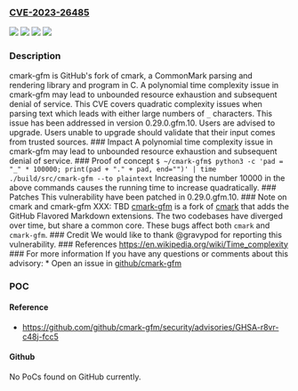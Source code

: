 ### [CVE-2023-26485](https://cve.mitre.org/cgi-bin/cvename.cgi?name=CVE-2023-26485)
![](https://img.shields.io/static/v1?label=Product&message=cmark-gfm&color=blue)
![](https://img.shields.io/static/v1?label=Version&message=%3D%20%3C%200.29.0.gfm.10%20&color=brighgreen)
![](https://img.shields.io/static/v1?label=Vulnerability&message=CWE-400%3A%20Uncontrolled%20Resource%20Consumption&color=brighgreen)
![](https://img.shields.io/static/v1?label=Vulnerability&message=CWE-407%3A%20Inefficient%20Algorithmic%20Complexity&color=brighgreen)

### Description

cmark-gfm is GitHub's fork of cmark, a CommonMark parsing and rendering library and program in C. A polynomial time complexity issue in cmark-gfm may lead to unbounded resource exhaustion and subsequent denial of service. This CVE covers quadratic complexity issues when parsing text which leads with either large numbers of `_` characters. This issue has been addressed in version 0.29.0.gfm.10. Users are advised to upgrade. Users unable to upgrade should validate that their input comes from trusted sources. ### Impact A polynomial time complexity issue in cmark-gfm may lead to unbounded resource exhaustion and subsequent denial of service. ### Proof of concept ``` $ ~/cmark-gfm$ python3 -c 'pad = "_" * 100000; print(pad + "." + pad, end="")' | time ./build/src/cmark-gfm --to plaintext ``` Increasing the number 10000 in the above commands causes the running time to increase quadratically. ### Patches This vulnerability have been patched in 0.29.0.gfm.10. ### Note on cmark and cmark-gfm XXX: TBD [cmark-gfm](https://github.com/github/cmark-gfm) is a fork of [cmark](https://github.com/commonmark/cmark) that adds the GitHub Flavored Markdown extensions. The two codebases have diverged over time, but share a common core. These bugs affect both `cmark` and `cmark-gfm`. ### Credit We would like to thank @gravypod for reporting this vulnerability. ### References https://en.wikipedia.org/wiki/Time_complexity ### For more information If you have any questions or comments about this advisory: * Open an issue in [github/cmark-gfm](https://github.com/github/cmark-gfm)

### POC

#### Reference
- https://github.com/github/cmark-gfm/security/advisories/GHSA-r8vr-c48j-fcc5

#### Github
No PoCs found on GitHub currently.

